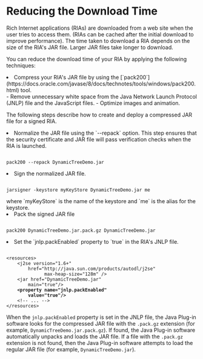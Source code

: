 
# Reducing the Download Time

Rich Internet applications (RIAs) are downloaded from a web site when the user tries to access them. (RIAs can be cached after the initial download to improve performance). The time taken to download a RIA depends on the size of the RIA's JAR file. Larger JAR files take longer to download.

You can reduce the download time of your RIA by applying the following techniques:

<li>Compress your RIA's JAR file by using the 
[`pack200`](https://docs.oracle.com/javase/8/docs/technotes/tools/windows/pack200.html) tool.</li>
- Remove unnecessary white space from the Java Network Launch Protocol (JNLP) file and the JavaScript files.
- Optimize images and animation.

The following steps describe how to create and deploy a compressed JAR file for a signed RIA.

<li>Normalize the JAR file using the `--repack` option.
This step ensures that the security certificate and JAR file will pass verification checks when the RIA is launched.
<pre><code>
pack200 --repack DynamicTreeDemo.jar
</code></pre>
</li>
<li>Sign the normalized JAR file.
<pre><code>
jarsigner -keystore myKeyStore DynamicTreeDemo.jar me
</code></pre>
where `myKeyStore` is the name of the keystore and `me` is the alias for the keystore.</li>
<li>Pack the signed JAR file
<pre><code>
pack200 DynamicTreeDemo.jar.pack.gz DynamicTreeDemo.jar    
</code></pre>
</li>
<li>Set the `jnlp.packEnabled` property to `true` in the RIA's JNLP file.
<pre><code>
&lt;resources&gt;    
    &lt;j2se version="1.6+"
        href="http://java.sun.com/products/autodl/j2se"
              max-heap-size="128m" /&gt;
    &lt;jar href="DynamicTreeDemo.jar"
        main="true"/&gt;
    <b>&lt;property name="jnlp.packEnabled"
        value="true"/&gt;</b>
    &lt;!-- ... --&gt;
&lt;/resources&gt;
</code></pre>    
</li>

When the `jnlp.packEnabled` property is set in the JNLP file, the Java Plug-in software looks for the compressed JAR file with the `.pack.gz` extension (for example, `DynamicTreeDemo.jar.pack.gz`). If found, the Java Plug-in software automatically unpacks and loads the JAR file. If a file with the `.pack.gz` extension is not found, then the Java Plug-in software attempts to load the regular JAR file (for example, `DynamicTreeDemo.jar`).
